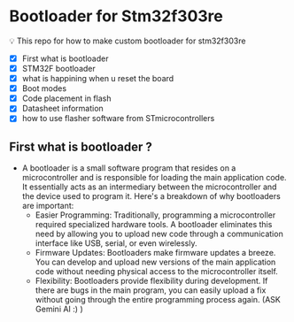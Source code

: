 # Bootloader for Stm32f303re
  💡 This repo for how to make custom bootloader for stm32f303re
- [x] First what is bootloader
- [x] STM32F bootloader
- [x] what is happining when u reset the board
- [x] Boot modes
- [x] Code placement in flash
- [x] Datasheet information
- [x] how to use flasher software from STmicrocontrollers  

## First what is bootloader ?
  - A bootloader is a small software program that resides on a microcontroller and is responsible for loading the main application code. It essentially acts as an intermediary between the microcontroller and the device used to program it.
     Here's a breakdown of why bootloaders are important:
    - Easier Programming:  Traditionally, programming a microcontroller required specialized hardware tools. A bootloader eliminates this need by allowing you to upload new code through a communication interface like USB, serial, or even wirelessly.
    - Firmware Updates: Bootloaders make firmware updates a breeze. You can develop and upload new versions of the main application code without needing physical access to the microcontroller itself.
    - Flexibility: Bootloaders provide flexibility during development. If there are bugs in the main program, you can easily upload a fix without going through the entire programming process again.
(ASK Gemini AI  :) )